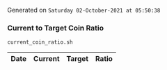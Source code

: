 Generated on `Saturday 02-October-2021 at 05:50:38`

### Current to Target Coin Ratio
`current_coin_ratio.sh`

Date|Current|Target|Ratio
---|---|---|---
